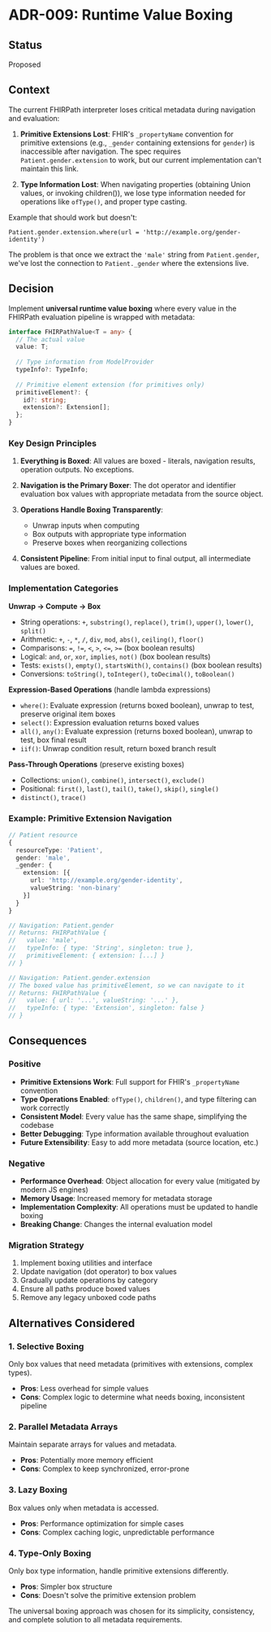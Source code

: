 # ADR-009: Runtime Value Boxing

## Status

Proposed

## Context

The current FHIRPath interpreter loses critical metadata during navigation and evaluation:

1. **Primitive Extensions Lost**: FHIR's `_propertyName` convention for primitive extensions (e.g., `_gender` containing extensions for `gender`) is inaccessible after navigation. The spec requires `Patient.gender.extension` to work, but our current implementation can't maintain this link.

2. **Type Information Lost**: When navigating properties (obtaining Union values, or invoking children()), we lose type information needed for operations like `ofType()`, and proper type casting.

Example that should work but doesn't:
```
Patient.gender.extension.where(url = 'http://example.org/gender-identity')
```

The problem is that once we extract the `'male'` string from `Patient.gender`, we've lost the connection to `Patient._gender` where the extensions live.

## Decision

Implement **universal runtime value boxing** where every value in the FHIRPath evaluation pipeline is wrapped with metadata:

```typescript
interface FHIRPathValue<T = any> {
  // The actual value
  value: T;
  
  // Type information from ModelProvider
  typeInfo?: TypeInfo;
  
  // Primitive element extension (for primitives only)
  primitiveElement?: {
    id?: string;
    extension?: Extension[];
  };
}
```

### Key Design Principles

1. **Everything is Boxed**: All values are boxed - literals, navigation results, operation outputs. No exceptions.

2. **Navigation is the Primary Boxer**: The dot operator and identifier evaluation box values with appropriate metadata from the source object.

3. **Operations Handle Boxing Transparently**:
   - Unwrap inputs when computing
   - Box outputs with appropriate type information
   - Preserve boxes when reorganizing collections

4. **Consistent Pipeline**: From initial input to final output, all intermediate values are boxed.

### Implementation Categories

**Unwrap → Compute → Box**
- String operations: `+`, `substring()`, `replace()`, `trim()`, `upper()`, `lower()`, `split()`
- Arithmetic: `+`, `-`, `*`, `/`, `div`, `mod`, `abs()`, `ceiling()`, `floor()`
- Comparisons: `=`, `!=`, `<`, `>`, `<=`, `>=` (box boolean results)
- Logical: `and`, `or`, `xor`, `implies`, `not()` (box boolean results)
- Tests: `exists()`, `empty()`, `startsWith()`, `contains()` (box boolean results)
- Conversions: `toString()`, `toInteger()`, `toDecimal()`, `toBoolean()`

**Expression-Based Operations** (handle lambda expressions)
- `where()`: Evaluate expression (returns boxed boolean), unwrap to test, preserve original item boxes
- `select()`: Expression evaluation returns boxed values
- `all()`, `any()`: Evaluate expression (returns boxed boolean), unwrap to test, box final result
- `iif()`: Unwrap condition result, return boxed branch result

**Pass-Through Operations** (preserve existing boxes)
- Collections: `union()`, `combine()`, `intersect()`, `exclude()`
- Positional: `first()`, `last()`, `tail()`, `take()`, `skip()`, `single()`
- `distinct()`, `trace()`

### Example: Primitive Extension Navigation

```typescript
// Patient resource
{
  resourceType: 'Patient',
  gender: 'male',
  _gender: {
    extension: [{
      url: 'http://example.org/gender-identity',
      valueString: 'non-binary'
    }]
  }
}

// Navigation: Patient.gender
// Returns: FHIRPathValue {
//   value: 'male',
//   typeInfo: { type: 'String', singleton: true },
//   primitiveElement: { extension: [...] }
// }

// Navigation: Patient.gender.extension
// The boxed value has primitiveElement, so we can navigate to it
// Returns: FHIRPathValue {
//   value: { url: '...', valueString: '...' },
//   typeInfo: { type: 'Extension', singleton: false }
// }
```

## Consequences

### Positive

- **Primitive Extensions Work**: Full support for FHIR's `_propertyName` convention
- **Type Operations Enabled**: `ofType()`, `children()`, and type filtering can work correctly
- **Consistent Model**: Every value has the same shape, simplifying the codebase
- **Better Debugging**: Type information available throughout evaluation
- **Future Extensibility**: Easy to add more metadata (source location, etc.)

### Negative

- **Performance Overhead**: Object allocation for every value (mitigated by modern JS engines)
- **Memory Usage**: Increased memory for metadata storage
- **Implementation Complexity**: All operations must be updated to handle boxing
- **Breaking Change**: Changes the internal evaluation model

### Migration Strategy

1. Implement boxing utilities and interface
2. Update navigation (dot operator) to box values
3. Gradually update operations by category
4. Ensure all paths produce boxed values
5. Remove any legacy unboxed code paths

## Alternatives Considered

### 1. Selective Boxing
Only box values that need metadata (primitives with extensions, complex types).
- **Pros**: Less overhead for simple values
- **Cons**: Complex logic to determine what needs boxing, inconsistent pipeline

### 2. Parallel Metadata Arrays
Maintain separate arrays for values and metadata.
- **Pros**: Potentially more memory efficient
- **Cons**: Complex to keep synchronized, error-prone

### 3. Lazy Boxing
Box values only when metadata is accessed.
- **Pros**: Performance optimization for simple cases
- **Cons**: Complex caching logic, unpredictable performance

### 4. Type-Only Boxing
Only box type information, handle primitive extensions differently.
- **Pros**: Simpler box structure
- **Cons**: Doesn't solve the primitive extension problem

The universal boxing approach was chosen for its simplicity, consistency, and complete solution to all metadata requirements.